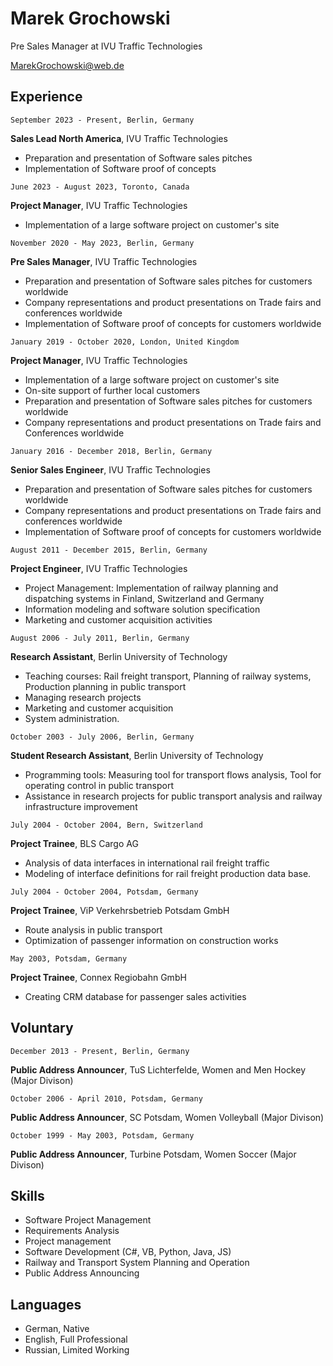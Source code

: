 # Marek Grochowski
Pre Sales Manager at IVU Traffic Technologies

<div id="webaddress">
<a href="MarekGrochowski@web.de">MarekGrochowski@web.de</a>
</div>

## Experience

`September 2023 - Present, Berlin, Germany`

__Sales Lead North America__, IVU Traffic Technologies

- Preparation and presentation of Software sales pitches
- Implementation of Software proof of concepts

`June 2023 - August 2023, Toronto, Canada`

__Project Manager__, IVU Traffic Technologies

- Implementation of a large software project on customer's site

`November 2020 - May 2023, Berlin, Germany`

__Pre Sales Manager__, IVU Traffic Technologies

- Preparation and presentation of Software sales pitches for customers worldwide
- Company representations and product presentations on Trade fairs and conferences worldwide
- Implementation of Software proof of concepts for customers worldwide

`January 2019 - October 2020, London, United Kingdom`

__Project Manager__, IVU Traffic Technologies

- Implementation of a large software project on customer's site
- On-site support of further local customers
- Preparation and presentation of Software sales pitches for customers worldwide
- Company representations and product presentations on Trade fairs and Conferences worldwide

`January 2016 - December 2018, Berlin, Germany`

__Senior Sales Engineer__, IVU Traffic Technologies

- Preparation and presentation of Software sales pitches for customers worldwide
- Company representations and product presentations on Trade fairs and conferences worldwide
- Implementation of Software proof of concepts for customers worldwide

`August 2011 - December 2015, Berlin, Germany`

__Project Engineer__, IVU Traffic Technologies

- Project Management: Implementation of railway planning and dispatching systems in Finland, Switzerland and Germany
- Information modeling and software solution specification
- Marketing and customer acquisition activities

`August 2006 - July 2011, Berlin, Germany`

__Research Assistant__, Berlin University of Technology

- Teaching courses: Rail freight transport, Planning of railway systems, Production planning in public transport
- Managing research projects
- Marketing and customer acquisition
- System administration.

`October 2003 - July 2006, Berlin, Germany`

__Student Research Assistant__, Berlin University of Technology

- Programming tools: Measuring tool for transport flows analysis, Tool for operating control in public transport
- Assistance in research projects for public transport analysis and railway infrastructure improvement

`July 2004 - October 2004, Bern, Switzerland`

__Project Trainee__, BLS Cargo AG

- Analysis of data interfaces in international rail freight traffic
- Modeling of interface definitions for rail freight production data base.

`July 2004 - October 2004, Potsdam, Germany`

__Project Trainee__, ViP Verkehrsbetrieb Potsdam GmbH

- Route analysis in public transport
- Optimization of passenger information on construction works

`May 2003, Potsdam, Germany`

__Project Trainee__, Connex Regiobahn GmbH

- Creating CRM database for passenger sales activities

## Voluntary

`December 2013 - Present, Berlin, Germany`

__Public Address Announcer__, TuS Lichterfelde, Women and Men Hockey (Major Divison)

`October 2006 - April 2010, Potsdam, Germany`

__Public Address Announcer__, SC Potsdam, Women Volleyball (Major Divison)

`October 1999 - May 2003, Potsdam, Germany`

__Public Address Announcer__, Turbine Potsdam, Women Soccer (Major Divison)


## Skills

- Software Project Management
- Requirements Analysis
- Project management
- Software Development (C#, VB, Python, Java, JS)
- Railway and Transport System Planning and Operation
- Public Address Announcing

## Languages

- German, Native
- English, Full Professional
- Russian, Limited Working

<!-- ### Footer

Last updated: 2023-12-04 -->